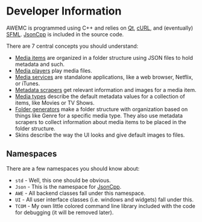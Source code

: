 Developer Information
=====================

AWEMC is programmed using C++ and relies on [Qt][], [cURL][], and (eventually) [SFML][]. [JsonCpp][] is included in the source code.

There are 7 central concepts you should understand:

 + [Media items](items/README.md) are organized in a folder structure using JSON files to hold metadata and such.
 + [Media players](player/README.md) play media files.
 + [Media services](items/README.md) are standalone applications, like a web browser, Netflix, or iTunes.
 + [Metadata scrapers](scraper/README.md) get relevant information and images for a media item.
 + [Media types](type_README.md) describe the default metadata values for a collection of items, like Movies or TV Shows.
 + [Folder generators](type_README.md) make a folder structure with organization based on things like Genre for a specific media type. They also use metadata scrapers to collect information about media items to be placed in the folder structure.
 + Skins describe the way the UI looks and give default images to files.

## Namespaces

There are a few namespaces you should know about:

 + `std` - Well, this one should be obvious.
 + `Json` - This is the namespace for [JsonCpp][].
 + `AWE` - All backend classes fall under this namespace.
 + `UI` - All user interface classes (i.e. windows and widgets) fall under this.
 + `TCOM` - My own little colored command line library included with the code for debugging (it will be removed later).

[Qt]: <http://www.qt-project.org/>
[cURL]: <http://curl.haxx.se/>
[SFML]: <http://www.sfml-dev.org/>
[JsonCpp]: <http://jsoncpp.sourceforge.net/>
